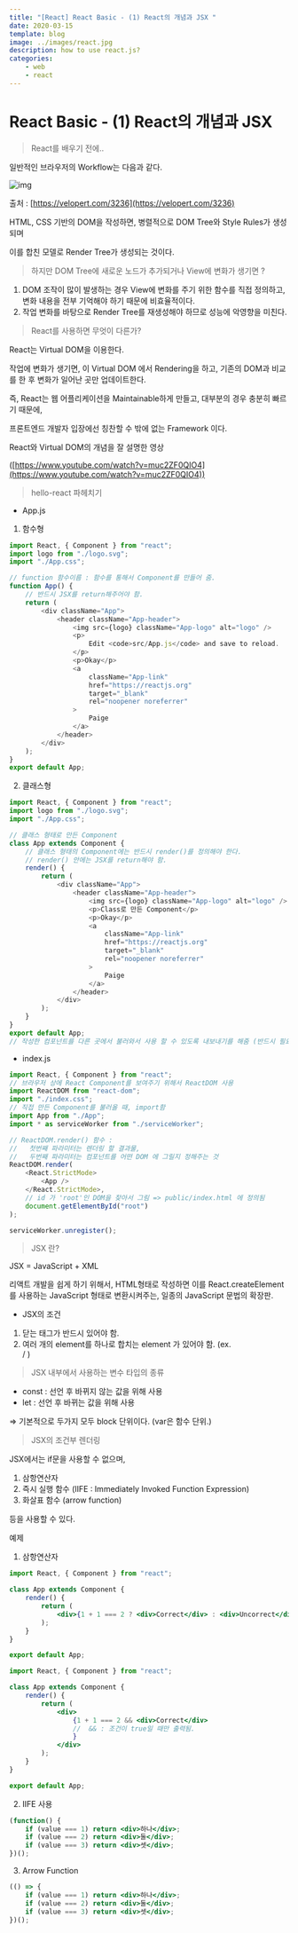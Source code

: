 ```yaml
---
title: "[React] React Basic - (1) React의 개념과 JSX "
date: 2020-03-15
template: blog
image: ../images/react.jpg
description: how to use react.js?
categories:
    - web
    - react
---
```


# React Basic - (1) React의 개념과 JSX

> React를 배우기 전에..

일반적인 브라우저의 Workflow는 다음과 같다.

![img](./react_20200315.png)

출처 : [https://velopert.com/3236](https://velopert.com/3236)

HTML, CSS 기반의 DOM을 작성하면, 병렬적으로 DOM Tree와 Style Rules가 생성되며

이를 합친 모델로 Render Tree가 생성되는 것이다.

> 하지만 DOM Tree에 새로운 노드가 추가되거나 View에 변화가 생기면 ?

1. DOM 조작이 많이 발생하는 경우 View에 변화를 주기 위한 함수를 직접 정의하고, 변화 내용을 전부 기억해야 하기 때문에 비효율적이다.
2. 작업 변화를 바탕으로 Render Tree를 재생성해야 하므로 성능에 악영향을 미친다.

> React를 사용하면 무엇이 다른가?

React는 Virtual DOM을 이용한다.

작업에 변화가 생기면, 이 Virtual DOM 에서 Rendering을 하고, 기존의 DOM과 비교를 한 후 변화가 일어난 곳만 업데이트한다.

즉, React는 웹 어플리케이션을 Maintainable하게 만들고, 대부분의 경우 충분히 빠르기 때문에,

프론트엔드 개발자 입장에선 칭찬할 수 밖에 없는 Framework 이다.

React와 Virtual DOM의 개념을 잘 설명한 영상

([https://www.youtube.com/watch?v=muc2ZF0QIO4](https://www.youtube.com/watch?v=muc2ZF0QIO4))

> hello-react 파헤치기

-   App.js

1. 함수형

```javascript
import React, { Component } from "react";
import logo from "./logo.svg";
import "./App.css";

// function 함수이름 : 함수를 통해서 Component를 만들어 줌.
function App() {
    // 반드시 JSX를 return해주어야 함.
    return (
        <div className="App">
            <header className="App-header">
                <img src={logo} className="App-logo" alt="logo" />
                <p>
                    Edit <code>src/App.js</code> and save to reload.
                </p>
                <p>Okay</p>
                <a
                    className="App-link"
                    href="https://reactjs.org"
                    target="_blank"
                    rel="noopener noreferrer"
                >
                    Paige
                </a>
            </header>
        </div>
    );
}
export default App;
```

2. 클래스형

```javascript
import React, { Component } from "react";
import logo from "./logo.svg";
import "./App.css";

// 클래스 형태로 만든 Component
class App extends Component {
    // 클래스 형태의 Component에는 반드시 render()를 정의해야 한다.
    // render() 안에는 JSX를 return해야 함.
    render() {
        return (
            <div className="App">
                <header className="App-header">
                    <img src={logo} className="App-logo" alt="logo" />
                    <p>Class로 만든 Component</p>
                    <p>Okay</p>
                    <a
                        className="App-link"
                        href="https://reactjs.org"
                        target="_blank"
                        rel="noopener noreferrer"
                    >
                        Paige
                    </a>
                </header>
            </div>
        );
    }
}
export default App;
// 작성한 컴포넌트를 다른 곳에서 불러와서 사용 할 수 있도록 내보내기를 해줌 (반드시 필요 !)
```

-   index.js

```javascript
import React, { Component } from "react";
// 브라우저 상에 React Component를 보여주기 위해서 ReactDOM 사용
import ReactDOM from "react-dom";
import "./index.css";
// 직접 만든 Component를 불러올 때, import함
import App from "./App";
import * as serviceWorker from "./serviceWorker";

// ReactDOM.render() 함수 :
//   첫번째 파라미터는 렌더링 할 결과물,
//   두번째 파라미터는 컴포넌트를 어떤 DOM 에 그릴지 정해주는 것
ReactDOM.render(
    <React.StrictMode>
        <App />
    </React.StrictMode>,
    // id 가 'root'인 DOM을 찾아서 그림 => public/index.html 에 정의됨
    document.getElementById("root")
);

serviceWorker.unregister();
```

> JSX 란?

JSX = JavaScript + XML

리액트 개발을 쉽게 하기 위해서, HTML형태로 작성하면 이를 React.createElement 를 사용하는 JavaScript 형태로 변환시켜주는, 일종의 JavaScript 문법의 확장판.

-   JSX의 조건

1. 닫는 태그가 반드시 있어야 함.
2. 여러 개의 element를 하나로 합치는 element 가 있어야 함. (ex. <div> / <Fragment>)

> JSX 내부에서 사용하는 변수 타입의 종류

-   const : 선언 후 바뀌지 않는 값을 위해 사용
-   let : 선언 후 바뀌는 값을 위해 사용

⇒ 기본적으로 두가지 모두 block 단위이다. (var은 함수 단위.)

> JSX의 조건부 렌더링

JSX에서는 if문을 사용할 수 없으며,

1. 삼항연산자
2. 즉시 실행 함수 (IIFE : Immediately Invoked Function Expression)
3. 화살표 함수 (arrow function)

등을 사용할 수 있다.

예제

1. 삼항연산자

```jsx
import React, { Component } from "react";

class App extends Component {
    render() {
        return (
            <div>{1 + 1 === 2 ? <div>Correct</div> : <div>Uncorrect</div>}</div>
        );
    }
}

export default App;
```

```jsx
import React, { Component } from "react";

class App extends Component {
    render() {
        return (
            <div>
                {1 + 1 === 2 && <div>Correct</div>
                //	&& : 조건이 true일 때만 출력됨.
                }
            </div>
        );
    }
}

export default App;
```

2. IIFE 사용

```jsx
(function() {
    if (value === 1) return <div>하나</div>;
    if (value === 2) return <div>둘</div>;
    if (value === 3) return <div>셋</div>;
})();
```

3. Arrow Function

```jsx
(() => {
    if (value === 1) return <div>하나</div>;
    if (value === 2) return <div>둘</div>;
    if (value === 3) return <div>셋</div>;
})();
```
